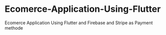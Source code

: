 # Ecomerce-Application-Using-Flutter
Ecomerce Application Using Flutter and Firebase and Stripe as Payment methode
